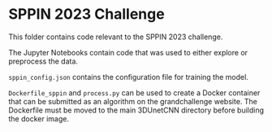 # SPPIN 2023 Challenge
This folder contains code relevant to the SPPIN 2023 challenge.

The Jupyter Notebooks contain code that was used to either explore or preprocess the data.

`sppin_config.json` contains the configuration file for training the model.

`Dockerfile_sppin` and `process.py` can be used to create 
a Docker container that can be submitted as an algorithm on the 
grandchallenge website.
The Dockerfile must be moved to the main 3DUnetCNN directory before building the docker image.
